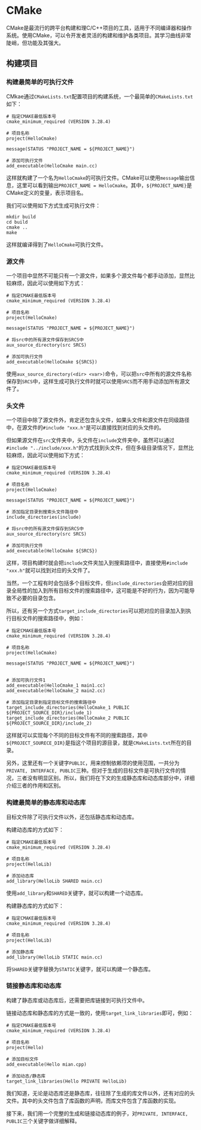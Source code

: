 # CMake

CMake是最流行的跨平台构建和理C/C++项目的工具，适用于不同编译器和操作系统。使用CMake，可以令开发者灵活的构建和维护各类项目。其学习曲线非常陡峭，但功能及其强大。

## 构建项目

### 构建最简单的可执行文件

CMkae通过`CMakeLists.txt`配置项目的构建系统，一个最简单的`CMakeLists.txt`如下：

```
# 指定CMAKE最低版本号
cmake_minimum_required (VERSION 3.28.4)

# 项目名称
project(HelloCmake)

message(STATUS "PROJECT_NAME = ${PROJECT_NAME}")

# 添加可执行文件
add_executable(HelloCmake main.cc)

```

这样就构建了一个名为`HelloCmake`的可执行文件。CMake可以使用`message`输出信息，这里可以看到输出`PROJECT_NAME = HelloCmake`。其中，`${PROJECT_NAME}`是CMake定义的变量，表示项目名。

我们可以使用如下方式生成可执行文件：

```
mkdir build
cd build
cmake ..
make
```

这样就编译得到了`HelloCmake`可执行文件。

### 源文件

一个项目中显然不可能只有一个源文件，如果多个源文件每个都手动添加，显然比较麻烦，因此可以使用如下方式：

```
# 指定CMAKE最低版本号
cmake_minimum_required (VERSION 3.28.4)

# 项目名称
project(HelloCmake)

message(STATUS "PROJECT_NAME = ${PROJECT_NAME}")

# 将src中的所有源文件保存到SRCS中
aux_source_directory(src SRCS)

# 添加可执行文件
add_executable(HelloCmake ${SRCS})

```

使用`aux_source_directory(<dir> <var>)`命令，可以把`src`中所有的源文件名称保存到`SRCS`中，这样生成可执行文件时就可以使用`SRCS`而不用手动添加所有源文件了。

### 头文件

一个项目中除了源文件外，肯定还包含头文件，如果头文件和源文件在同级路径中，在源文件的`#include "xxx.h"`是可以直接找到对应的头文件的。

但如果源文件在`src`文件夹中，头文件在`include`文件夹中，虽然可以通过`#include "../include/xxx.h"`的方式找到头文件，但在多级目录情况下，显然比较麻烦，因此可以使用如下方式：

```
# 指定CMAKE最低版本号
cmake_minimum_required (VERSION 3.28.4)

# 项目名称
project(HelloCmake)

message(STATUS "PROJECT_NAME = ${PROJECT_NAME}")

# 添加指定目录到搜索头文件路径中
include_directories(include)

# 将src中的所有源文件保存到SRCS中
aux_source_directory(src SRCS)

# 添加可执行文件
add_executable(HelloCmake ${SRCS})
```

这样，项目构建时就会把`include`文件夹加入到搜索路径中，直接使用`#include "xxx.h"`就可以找到对应的头文件了。

当然，一个工程有时会包括多个目标文件，但`include_directories`会把对应的目录全局性的加入到所有目标文件的搜索路径中，这可能是不好的行为，因为可能导致不必要的目录包含。

所以，还有另一个方式`target_include_directories`可以把对应的目录加入到执行目标文件的搜索路径中，例如：

```
# 指定CMAKE最低版本号
cmake_minimum_required (VERSION 3.28.4)

# 项目名称
project(HelloCmake)

message(STATUS "PROJECT_NAME = ${PROJECT_NAME}")


# 添加可执行文件1
add_executable(HelloCmake_1 main1.cc)
add_executable(HelloCmake_2 main2.cc)

# 添加指定目录到指定目标文件的搜索路径中
target_include_directories(HelloCmake_1 PUBLIC ${PROJECT_SOURCE_DIR}/include_1)
target_include_directories(HelloCmake_2 PUBLIC ${PROJECT_SOURCE_DIR}/include_2)
```

这样就可以实现每个不同的目标文件有不同的搜索路径，其中`${PROJECT_SOURECE_DIR}`是指这个项目的源目录，就是`CMakeLists.txt`所在的目录。

另外，这里还有一个关键字`PUBLIC`，用来控制依赖项的使用范围，一共分为`PRIVATE, INTERFACE, PUBLIC`三种。但对于生成的目标文件是可执行文件的情况，三者没有明显区别。所以，我们将在下文的生成静态库和动态库部分中，详细介绍三者的作用和区别。

### 构建最简单的静态库和动态库

目标文件除了可执行文件以外，还包括静态库和动态库。

构建动态库的方式如下：

```
# 指定CMAKE最低版本号
cmake_minimum_required (VERSION 3.28.4)

# 项目名称
project(HelloLib)

# 添加动态库
add_library(HelloLib SHARED main.cc)
```

使用`add_library`和`SHARED`关键字，就可以构建一个动态库。

构建静态库的方式如下：

```
# 指定CMAKE最低版本号
cmake_minimum_required (VERSION 3.28.4)

# 项目名称
project(HelloLib)

# 添加静态库
add_library(HelloLib STATIC main.cc)
```
将`SHARED`关键字替换为`STATIC`关键字，就可以构建一个静态库。

### 链接静态库和动态库

构建了静态库或动态库后，还需要把库链接到可执行文件中。

链接动态库和静态库的方式是一致的，使用`target_link_libraries`即可，例如：

```
# 指定CMAKE最低版本号
cmake_minimum_required (VERSION 3.28.4)

# 项目名称
project(Hello)

# 添加目标文件
add_executable(Hello mian.cpp)

# 添加动态/静态库
target_link_libraries(Hello PRIVATE HelloLib)

```

我们知道，无论是动态库还是静态库，往往除了生成的库文件以外，还有对应的头文件。其中的头文件包含了库函数的声明，而库文件包含了库函数的实现。

接下来，我们用一个完整的生成和链接动态库的例子，对`PRIVATE, INTERFACE, PUBLIC`三个关键字做详细解释。

